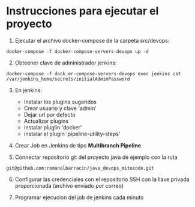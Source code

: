 # Instrucciones para ejecutar el proyecto

1. Ejecutar el archivo docker-compose de la carpeta src/devops:
```
docker-compose -f docker-compose-servers-devops up -d
```
2. Obteener clave de administrador jenkins:
```
docker-compose -f dock er-compose-servers-devops exec jenkins cat /var/jenkins_home/secrets/initialAdminPassword
```
3. En jenkins:
	- Instalar los plugins sugeridos
	- Crear usuario y clave 'admin'
	- Dejar url por defecto
	- Actualizar plugins
	- instalar pluglin 'docker'
	- instalar el plugin 'pipeline-utility-steps'

4. Crear Job en Jenkins de tipo **Multibranch Pipeline**

5. Connectar repositorio git del proyecto java de ejemplo con la ruta
```
git@github.com:romanalbarracin/java_devops_mitocode.git
```
6. Configurar las credenciales con el repositorio SSH con la llave privada proporcionada (archivo enviado por correo)

7. Programar ejecucion del job de jenkins cada minuto


